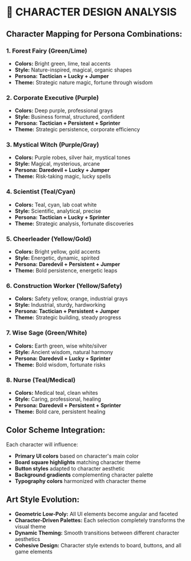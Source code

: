 # 🎨 **CHARACTER DESIGN ANALYSIS**

## **Character Mapping for Persona Combinations:**

### **1. Forest Fairy (Green/Lime)**
- **Colors:** Bright green, lime, teal accents
- **Style:** Nature-inspired, magical, organic shapes
- **Persona:** **Tactician + Lucky + Jumper** 
- **Theme:** Strategic nature magic, fortune through wisdom

### **2. Corporate Executive (Purple)**
- **Colors:** Deep purple, professional grays
- **Style:** Business formal, structured, confident
- **Persona:** **Tactician + Persistent + Sprinter**
- **Theme:** Strategic persistence, corporate efficiency

### **3. Mystical Witch (Purple/Gray)**
- **Colors:** Purple robes, silver hair, mystical tones
- **Style:** Magical, mysterious, arcane
- **Persona:** **Daredevil + Lucky + Jumper**
- **Theme:** Risk-taking magic, lucky spells

### **4. Scientist (Teal/Cyan)**
- **Colors:** Teal, cyan, lab coat white
- **Style:** Scientific, analytical, precise
- **Persona:** **Tactician + Lucky + Sprinter**
- **Theme:** Strategic analysis, fortunate discoveries

### **5. Cheerleader (Yellow/Gold)**
- **Colors:** Bright yellow, gold accents
- **Style:** Energetic, dynamic, spirited
- **Persona:** **Daredevil + Persistent + Jumper**
- **Theme:** Bold persistence, energetic leaps

### **6. Construction Worker (Yellow/Safety)**
- **Colors:** Safety yellow, orange, industrial grays
- **Style:** Industrial, sturdy, hardworking
- **Persona:** **Tactician + Persistent + Jumper**
- **Theme:** Strategic building, steady progress

### **7. Wise Sage (Green/White)**
- **Colors:** Earth green, wise white/silver
- **Style:** Ancient wisdom, natural harmony
- **Persona:** **Daredevil + Lucky + Sprinter**
- **Theme:** Bold wisdom, fortunate risks

### **8. Nurse (Teal/Medical)**
- **Colors:** Medical teal, clean whites
- **Style:** Caring, professional, healing
- **Persona:** **Daredevil + Persistent + Sprinter**
- **Theme:** Bold care, persistent healing

## **Color Scheme Integration:**

Each character will influence:
- **Primary UI colors** based on character's main color
- **Board square highlights** matching character theme
- **Button styles** adapted to character aesthetic
- **Background gradients** complementing character palette
- **Typography colors** harmonized with character theme

## **Art Style Evolution:**

- **Geometric Low-Poly:** All UI elements become angular and faceted
- **Character-Driven Palettes:** Each selection completely transforms the visual theme
- **Dynamic Theming:** Smooth transitions between different character aesthetics
- **Cohesive Design:** Character style extends to board, buttons, and all game elements



